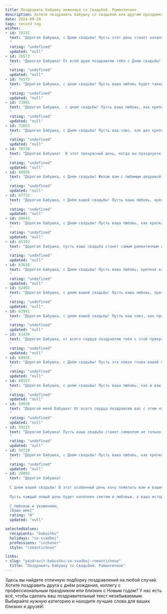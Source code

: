 ```yaml
---
title: Поздравить бабушку инженера со Свадьбой. Романтичное
description: Хотите поздравить бабушку со Свадьбой или другим праздником? Наш ИИ создаст незабываемое поздравление, а вы обязательно выделитесь среди других.  
date: 2024-09-20
tags: second tag
wishes:
- id: 78191
  text: "Дорогая Бабушка, с Днем свадьбы! Пусть этот день станет началом новой главы в вашей жизни, наполненной любовью, счастьем и огромной радостью. Желаю вам долгих лет совместной жизни, полной романтики и нежности, как в этот прекрасный день. Пусть ваше инженерное мастерство помогает строить не только прочные мосты, но и прочные отношения, которые выдержат любые испытания!
  "
  rating: "undefined"
  updated: "null"
- id: 76573
  text: "Дорогая Бабушка! От всей души поздравляю тебя с Днем свадьбы! Желаю вам с Дедушкой долгих лет счастья, любви и взаимопонимания. Пусть ваша жизнь будет полна  ярких моментов, теплоты и нежности, как ваш инженерный талант наполняет мир красотой и функциональностью.
  "
  rating: "undefined"
  updated: "null"
- id: 76572
  text: "Дорогая Бабушка, с днем свадьбы! Пусть ваша любовь будет такой же крепкой и надежной, как мосты, которые ты строила долгие годы. Пусть каждый день вашей семейной жизни будет полон радости, тепла и нежности, как самые лучшие инженерные решения. Желаю вам бесконечного счастья и крепкого здоровья!
  "
  rating: "undefined"
  updated: "null"
- id: 73981
  text: "Дорогая Бабушка,  с днем свадьбы! Пусть ваша любовь, как крепкий инженерный проект, будет прочной и нерушимой, а каждый день жизни вместе - яркой и вдохновляющей, как блестящий результат удачного инженерного решения!
  "
  rating: "undefined"
  updated: "null"
- id: 72663
  text: "Дорогая Бабушка, с Днем свадьбы! Пусть ваш союз, как два крепких моста, построенных талантливыми инженерными руками, будет нерушимым и вечным.  Счастья вам, любви и бесконечного тепла друг к другу!
  "
  rating: "undefined"
  updated: "null"
- id: 70738
  text: "Дорогая Бабушка!  В этот прекрасный день, когда вы празднуете свою свадьбу, хочется сказать, что ваша любовь - это настоящий шедевр инженерной мысли.  Счастья вам, любви и нежности на долгие годы!
  "
  rating: "undefined"
  updated: "null"
- id: 68926
  text: "Дорогая Бабушка, с Днем свадьбы! Желаю вам с любимым дедушкой долгих лет счастливой жизни, полной любви, тепла и взаимопонимания. Пусть ваша семья всегда будет крепкой и дружной, а ваш дом – уютным и полным радости. Пусть ваша любовь, как и ваш инженерный талант, будет вечной и прекрасной!
  "
  rating: "undefined"
  updated: "null"
- id: 67732
  text: "Дорогая Бабушка, с Днём вашей свадьбы! Пусть ваша любовь, крепкая как сталь,  которую вы создавали  вместе как инженеры, будет вечной и яркой, как искры, рождающиеся от  сварки  ваших сердец.
  "
  rating: "undefined"
  updated: "null"
- id: 66643
  text: "Дорогая Бабушка, с Днем свадьбы! Пусть ваша любовь, как крепкая инженерная конструкция, выдержит все испытания временем, и каждый день будет наполнен счастьем и нежностью!
  "
  rating: "undefined"
  updated: "null"
- id: 65393
  text: "Дорогая Бабушка, пусть ваша свадьба станет самым романтичным и счастливым событием в жизни! Желаем вам бесконечного счастья, любви и гармонии, которые будут греть ваши сердца долгие годы. Пусть ваш союз будет таким же крепким и надежным, как инженерные конструкции, которые вы создавали.
  "
  rating: "undefined"
  updated: "null"
- id: 63636
  text: "Дорогая Бабушка, с Днем свадьбы! Пусть ваша любовь, крепкая как сталь, которую вы, инженер по жизни, умеете создавать, будет источником радости и счастья на долгие годы!
  "
  rating: "undefined"
  updated: "null"
- id: 62402
  text: "Дорогая Бабушка, с днем вашей свадьбы! Пусть ваша любовь, прочная как инженерный проект, будет вечной, а жизнь вместе – яркой и наполненной счастьем.
  "
  rating: "undefined"
  updated: "null"
- id: 61941
  text: "Дорогая Бабушка, с днем вашей свадьбы! Пусть ваш союз, как прочный мост, построенный талантливыми руками инженера,  пройдет через все жизненные испытания и будет наполнен любовью, счастьем и нежностью на долгие годы.
  "
  rating: "undefined"
  updated: "null"
- id: 61434
  text: "Дорогая Бабушка, от всего сердца поздравляю тебя с этой прекрасной свадьбой! Ты, как изумительный инженер, построила свою жизнь на прочном фундаменте любви, и сегодня она процветает красочными цветами счастья. Желаю вам с дедушкой долгих лет любви, нежности и взаимного уважения. Пусть ваша семейная крепость всегда будет полна радости и тепла!
  "
  rating: "undefined"
  updated: "null"
- id: 60926
  text: "Дорогая Бабушка, с Днём свадьбы! Пусть эта новая глава вашей жизни будет наполнена любовью, счастьем и теплом! Ваша инженерная душа, безусловно, найдёт гениальные решения для создания идеального семейного очага. Желаю вам безграничного счастья и любви!
  "
  rating: "undefined"
  updated: "null"
- id: 60157
  text: "Дорогая Бабушка, с днем свадьбы! Пусть ваша любовь, как и ваш талант инженера, будет прочной, гармоничной и  всегда приносит радость. Желаю вам долгих лет счастливой жизни, наполненной любовью, теплотой и  радостью совместных свершений!
  "
  rating: "undefined"
  updated: "null"
- id: 59939
  text: "Дорогой моей Бабушке! От всего сердца поздравляю вас с этим чудесным днем! Пусть ваша свадьба станет не просто праздником, а началом новой, яркой главы в вашей жизни. Желаю вам, чтобы ваша любовь, крепкая и верная, словно стальной мост, построенный руками талантливого инженера, вела вас по жизни к счастью и благополучию.
  "
  rating: "undefined"
  updated: "null"
- id: 59215
  text: "Дорогая Бабушка! Пусть ваша свадьба станет символом не только вашей любви, но и вечного инженерного чуда, где душа и сердце соединяются в гармонии, а каждый день — это новая, прекрасная постройка вашего счастья!
  "
  rating: "undefined"
  updated: "null"
- id: 58720
  text: "Дорогая Бабушка, с Днем свадьбы! Пусть ваша любовь, как крепкий инженерный проект, будет прочной и долговечной, а семейное счастье - вдохновляющим результатом вашей совместной жизни.
  "
  rating: "undefined"
  updated: "null"
- id: 38803
  text: "Дорогая бабушка!
  
  С днем вашей свадьбы! В этот особенный день хочу пожелать вам и вашему избраннику безграничного счастья, понимания и нежности. Вы всегда были для нас примером силы и поддержки, как инженер строит надежные мосты, так и вы создали крепкие и теплые отношения, которые вдохновляют нас всех.
  
  Пусть каждый новый день будет наполнен светом и любовью, а ваша история будет продолжаться яркими страницами совместного счастья. Желаю вам здоровья, гармонии и нескончаемого романтического настроения.
  
  С любовью и уважением,
  [Ваше имя]"
  rating: "0"
  updated: "null"

selectedValues:
  recipients: "babushku"
  holidays: "so-svadboj"
  professions: "inzhener"
  style: "romantichnoe"

links:
- slug: "pozdravit-babushku-so-svadboj-romantichnoe"
  title: "Поздравить бабушку со Свадьбой. Романтичное"
---
```


Здесь вы найдете отличную подборку поздравлений на любой случай. 
Хотите поздравить друга с днём рождения, коллегу с профессиональным праздником или близких с Новым годом? У нас есть всё, чтобы сделать ваш поздравительный текст незабываемым. Выбирайте нужную категорию и находите лучшие слова для ваших близких и друзей!
